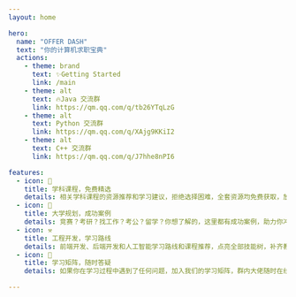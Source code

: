 ```yaml
---
layout: home

hero:
  name: "OFFER DASH"
  text: "你的计算机求职宝典"
  actions:
    - theme: brand
      text: ✨Getting Started
      link: /main
    - theme: alt
      text: 🔥Java 交流群
      link: https://qm.qq.com/q/tb26YTqLzG
    - theme: alt
      text: Python 交流群
      link: https://qm.qq.com/q/XAjg9KKiI2
    - theme: alt
      text: C++ 交流群
      link: https://qm.qq.com/q/J7hhe8nPI6

features:
  - icon: 📖
    title: 学科课程，免费精选
    details: 相关学科课程的资源推荐和学习建议，拒绝选择困难，全套资源均免费获取，放心食用。
  - icon: 📝
    title: 大学规划，成功案例
    details: 竞赛？考研？找工作？考公？留学？你想了解的，这里都有成功案例，助力你冲击名校和大厂。
  - icon: ⚒️
    title: 工程开发，学习路线
    details: 前端开发、后端开发和人工智能学习路线和课程推荐，点亮全部技能树，补齐教学短板。
  - icon: 🤗
    title: 学习矩阵，随时答疑
    details: 如果你在学习过程中遇到了任何问题，加入我们的学习矩阵，群内大佬随时在线答疑。

---
```

